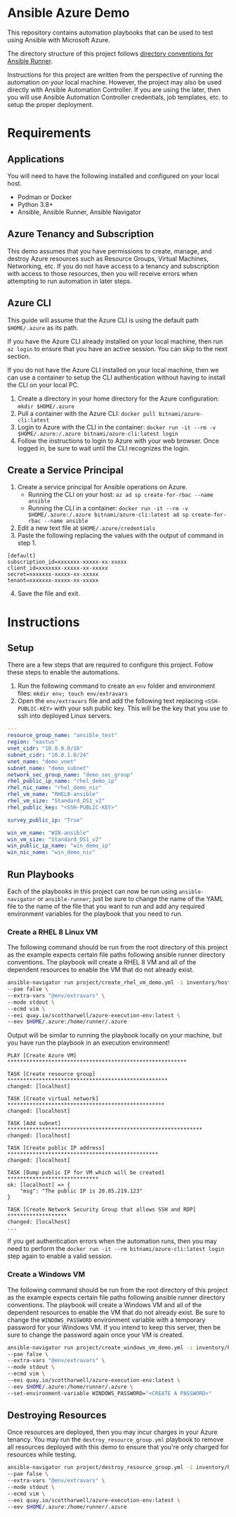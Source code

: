 # Ansible Azure Demo

This repository contains automation playbooks that can be used to test using Ansible with Microsoft Azure.

The directory structure of this project follows [directory conventions for Ansible Runner](https://ansible-runner.readthedocs.io/en/stable/intro/). 

Instructions for this project are written from the perspective of running the automation on your local machine.  However, the project may also be used directly with Ansible Automation Controller.  If you are using the later, then you will use Ansible Automation Controller credentials, job templates, etc. to setup the proper deployment.

# Requirements

## Applications

You will need to have the following installed and configured on your local host.

- Podman or Docker
- Python 3.8+
- Ansible, Ansible Runner, Ansible Navigator

## Azure Tenancy and Subscription

This demo assumes that you have permissions to create, manage, and destroy Azure resources such as Resource Groups, Virtual Machines, Networking, etc.  If you do not have access to a tenancy and subscription with access to those resources, then you will receive errors when attempting to run automation in later steps.

## Azure CLI

This guide will assume that the Azure CLI is using the default path `$HOME/.azure` as its path.

If you have the Azure CLI already installed on your local machine, then run `az login` to ensure that you have an active session.  You can skip to the next section.

If you do not have the Azure CLI installed on your local machine, then we can use a container to setup the CLI authentication without having to install the CLI on your local PC.

1. Create a directory in your home directory for the Azure configuration: `mkdir $HOME/.azure`
2. Pull a container with the Azure CLI: `docker pull bitnami/azure-cli:latest`
3. Login to Azure with the CLI in the container: `docker run -it --rm -v $HOME/.azure:/.azure bitnami/azure-cli:latest login`
4. Follow the instructions to login to Azure with your web browser. Once logged in, be sure to wait until the CLI recognizes the login.

## Create a Service Principal

1. Create a service principal for Ansible operations on Azure.
    - Running the CLI on your host: `az ad sp create-for-rbac --name ansible`
    - Running the CLI in a container: `docker run -it --rm -v $HOME/.azure:/.azure bitnami/azure-cli:latest ad sp create-for-rbac --name ansible`
2. Edit a new text file at `$HOME/.azure/credentials`
3. Paste the following replacing the values with the output of command in step 1.

```plaintext
[default]
subscription_id=xxxxxxx-xxxxx-xx-xxxxx
client_id=xxxxxxx-xxxxx-xx-xxxxx
secret=xxxxxxx-xxxxx-xx-xxxxx
tenant=xxxxxxx-xxxxx-xx-xxxxx
```

4. Save the file and exit.

# Instructions

## Setup 

There are a few steps that are required to configure this project.  Follow these steps to enable the automations.

1. Run the following command to create an `env` folder and environment files: `mkdir env; touch env/extravars`
2. Open the `env/extravars` file and add the following text replacing `<SSH-PUBLIC-KEY>` with your ssh public key. This will be the key that you use to ssh into deployed Linux servers.
```yaml
---
resource_group_name: "ansible_test"
region: "eastus"
vnet_cidr: "10.0.0.0/16"
subnet_cidr: "10.0.1.0/24"
vnet_name: "demo_vnet"
subnet_name: "demo_subnet"
network_sec_group_name: "demo_sec_group"
rhel_public_ip_name: "rhel_demo_ip"
rhel_nic_name: "rhel_demo_nic"
rhel_vm_name: "RHEL8-ansible"
rhel_vm_size: "Standard_DS1_v2"
rhel_public_key: "<SSH-PUBLIC-KEY>"

survey_public_ip: "True"

win_vm_name: "WIN-ansible"
win_vm_size: "Standard_DS1_v2"
win_public_ip_name: "win_demo_ip"
win_nic_name: "win_demo_nic"
```

## Run Playbooks

Each of the playbooks in this project can now be run using `ansible-navigator` or `ansible-runner`; just be sure to change the name of the YAML file to the name of the file that you want to run and add any required environment variables for the playbook that you need to run.

### Create a RHEL 8 Linux VM

The following command should be run from the root directory of this project as the example expects certain file paths following ansible runner directory conventions.  The playbook will create a RHEL 8 VM and all of the dependent resources to enable the VM that do not already exist.

```bash
ansible-navigator run project/create_rhel_vm_demo.yml -i inventory/hosts \
--pae false \
--extra-vars "@env/extravars" \
--mode stdout \
--ecmd vim \
--eei quay.io/scottharwell/azure-execution-env:latest \
--eev $HOME/.azure:/home/runner/.azure
```

Output will be similar to running the playbook locally on your machine, but you have run the playbook in an execution environment!

```text
PLAY [Create Azure VM] *********************************************************

TASK [Create resource group] ***************************************************
changed: [localhost]

TASK [Create virtual network] **************************************************
changed: [localhost]

TASK [Add subnet] **************************************************************
changed: [localhost]

TASK [Create public IP address] ************************************************
changed: [localhost]

TASK [Dump public IP for VM which will be created] *****************************
ok: [localhost] => {
    "msg": "The public IP is 20.85.219.123"
}

TASK [Create Network Security Group that allows SSH and RDP] *******************
changed: [localhost]
...
```

If you get authentication errors when the automation runs, then you may need to perform the `docker run -it --rm bitnami/azure-cli:latest login` step again to enable a valid session.

### Create a Windows VM

The following command should be run from the root directory of this project as the example expects certain file paths following ansible runner directory conventions.  The playbook will create a Windows VM and all of the dependent resources to enable the VM that do not already exist.  Be sure to change the `WINDOWS_PASSWORD` environment variable with a temporary password for your Windows VM.  If you intend to keep this server, then be sure to change the password again once your VM is created.

```bash
ansible-navigator run project/create_windows_vm_demo.yml -i inventory/hosts \
--pae false \
--extra-vars "@env/extravars" \
--mode stdout \
--ecmd vim \
--eei quay.io/scottharwell/azure-execution-env:latest \
--eev $HOME/.azure:/home/runner/.azure \
--set-environment-variable WINDOWS_PASSWORD="<CREATE A PASSWORD>"
```

## Destroying Resources

Once resources are deployed, then you may incur charges in your Azure tenancy.  You may run the `destroy_resource_group.yml` playbook to remove all resources deployed with this demo to ensure that you're only charged for resources while testing.

```bash
ansible-navigator run project/destroy_resource_group.yml -i inventory/hosts \
--pae false \
--extra-vars "@env/extravars" \
--mode stdout \
--ecmd vim \
--eei quay.io/scottharwell/azure-execution-env:latest \
--eev $HOME/.azure:/home/runner/.azure
```
